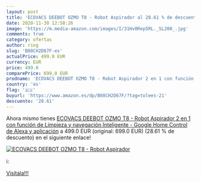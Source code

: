 ```yaml
---
layout: post
title: 'ECOVACS DEEBOT OZMO T8 - Robot Aspirador al 28.61 % de descuento'
date: 2020-11-30 12:58:26
image: 'https://m.media-amazon.com/images/I/31Hv0Rep5RL._SL200_.jpg'
comments: true
category: ofertas
author: ring
slug: 'B08CH2D67F-es'
actualPrice: 499.0 EUR
currency: EUR
price: 499.0
comparePrice: 699.0 EUR
prodname: 'ECOVACS DEEBOT OZMO T8 - Robot Aspirador 2 en 1 con función de Limpieza y navegación Inteligente - Google Home  Control de Alexa y aplicación'
country: 'es'
flag: '🇪🇸'
buyurl: 'https://www.amazon.es/dp/B08CH2D67F/?tag=tolees-21'
descuento: '28.61'
---
```


Ahora mismo tienes [ECOVACS DEEBOT OZMO T8 - Robot Aspirador 2 en 1 con función de Limpieza y navegación Inteligente - Google Home  Control de Alexa y aplicación](https://www.amazon.es/dp/B08CH2D67F/?tag=tolees-21) a 499.0 EUR (original: 699.0 EUR) (28.61 %  de descuento) en el siguiente enlace!

[![ECOVACS DEEBOT OZMO T8 - Robot Aspirador](https://m.media-amazon.com/images/I/31Hv0Rep5RL._SL200_.jpg)](https://www.amazon.es/dp/B08CH2D67F/?tag=tolees-21)

ℹ️:


[Visítala!!!](https://www.amazon.es/dp/B08CH2D67F/?tag=tolees-21)
